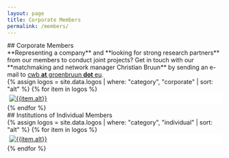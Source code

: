 ```yaml
---
layout: page
title: Corporate Members
permalink: /members/
---
```


<section style="margin-bottom: 50px;">
<div class="container" markdown="1">

<style type="text/css">
  .logo_thumbnail {
    padding: .5vw;
    background-color: #fff;
    border-radius: .25rem;
    -webkit-transition: all .2s ease-in-out;
    -o-transition: all .2s ease-in-out;
    transition: all .2s ease-in-out;
    max-width: 100%;
    height: auto;
  }
</style>

<div class="section-title" markdown="1">
## Corporate Members
</div>

<div class="alert alert-info" role="alert" markdown="1">
**Representing a company** and **looking for strong research partners** from our
members to conduct joint projects? Get in touch with our **matchmaking
and network manager Christian Bruun** by sending an e-mail to
<a href>cwb <b>at</b> groenbruun <b>dot</b> eu</a>.
</div>

<div class="row">
{% assign logos = site.data.logos | where: "category", "corporate" | sort: "alt" %}
{% for item in logos %}
  <div class="logo_thumbnail col-lg-3 col-md-3 col-sm-4 col-xs-6">
    <a href="{{item.link}}"><img class="img-thumbnail " src="/assets/images/logos/{{item.logo}}" alt="{{item.alt}}"></a>
  </div>
{% endfor %}
</div>

<div class="section-title" markdown="1">
## Institutions of Individual Members
</div>

<div class="row">
{% assign logos = site.data.logos | where: "category", "individual" | sort: "alt" %}
{% for item in logos %}
  <div class="logo_thumbnail col-lg-3 col-md-4 col-sm-4 col-xs-6">
    <a href="{{item.link}}"><img class="img-thumbnail " src="/assets/images/logos/{{item.logo}}" alt="{{item.alt}}"></a>
  </div>
{% endfor %}
</div>

</div>
</section>